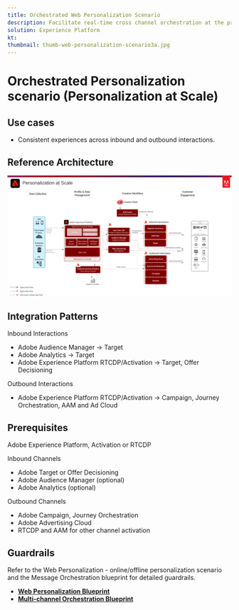 ```yaml
---
title: Orchestrated Web Personalization Scenario
description: Facilitate real-time cross channel orchestration at the profile level.
solution: Experience Platform
kt: 
thumbnail: thumb-web-personalization-scenario3a.jpg
---
```


# Orchestrated Personalization scenario (Personalization at Scale)


## Use cases

* Consistent experiences across inbound and outbound interactions.


## Reference Architecture

![Scenario 3](assets/orchestrated.png)

## Integration Patterns

Inbound Interactions

* Adobe Audience Manager → Target
* Adobe Analytics → Target
* Adobe Experience Platform RTCDP/Activation → Target, Offer Decisioning

Outbound Interactions

* Adobe Experience Platform RTCDP/Activation → Campaign, Journey Orchestration, AAM and Ad Cloud

## Prerequisites

Adobe Experience Platform, Activation or RTCDP

Inbound Channels

* Adobe Target or Offer Decisioning
* Adobe Audience Manager (optional)
* Adobe Analytics (optional)

Outbound Channels

* Adobe Campaign, Journey Orchestration
* Adobe Advertising Cloud
* RTCDP and AAM for other channel activation

## Guardrails

Refer to the Web Personalization - online/offline personalization scenario and the Message Orchestration blueprint for detailed guardrails.

* **[Web Personalization Blueprint](/help/blueprints/web-personalization/online-offline.md)**
* **[Multi-channel Orchestration Blueprint](/help/blueprints/multi-channel-orchestration/overview.md)**
